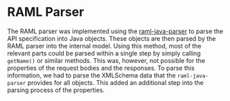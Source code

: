 # RAML Parser

The RAML parser was implemented using the [raml-java-parser](https://github.com/raml-org/raml-java-parser) to parse the API specification into Java objects. These objects are then parsed by the RAML parser into the internal model. Using this method, most of the relevant parts could be parsed within a single step by simply calling `getName()` or similar methods. This was, however, not possible for the properties of the request bodies and the responses. To parse this information, we had to parse the XMLSchema data that the `raml-java-parser` provides for all objects. This added an additional step into the parsing process of the properties.
